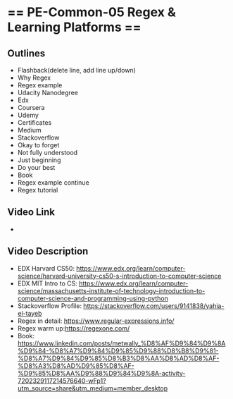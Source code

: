# == PE-Common-05 Regex & Learning Platforms ==
## Outlines
- Flashback(delete line, add line up/down)
- Why Regex
- Regex example
- Udacity Nanodegree
- Edx
- Coursera
- Udemy
- Certificates
- Medium
- Stackoverflow
- Okay to forget
- Not fully understood
- Just beginning
- Do your best
- Book
- Regex example continue
- Regex tutorial

## Video Link
- <insert-link-here>

## Video Description
- EDX Harvard CS50: https://www.edx.org/learn/computer-science/harvard-university-cs50-s-introduction-to-computer-science
- EDX MIT Intro to CS: https://www.edx.org/learn/computer-science/massachusetts-institute-of-technology-introduction-to-computer-science-and-programming-using-python
- Stackoverflow Profile: https://stackoverflow.com/users/9141838/yahia-el-tayeb
- Regex in detail: https://www.regular-expressions.info/
- Regex warm up:https://regexone.com/
- Book: https://www.linkedin.com/posts/metwally_%D8%AF%D9%84%D9%8A%D9%84-%D8%A7%D9%84%D9%85%D9%88%D8%B8%D9%81-%D8%A7%D9%84%D9%85%D8%B3%D8%AA%D8%AD%D8%AF-%D8%A3%D8%AD%D9%85%D8%AF-%D9%85%D8%AA%D9%88%D9%84%D9%8A-activity-7202329117214576640-wFp1?utm_source=share&utm_medium=member_desktop
